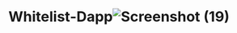 # Whitelist-Dapp![Screenshot (19)](https://user-images.githubusercontent.com/80631704/161429576-90b34d68-ba0f-408a-b150-eb1e9a084ef1.png)
